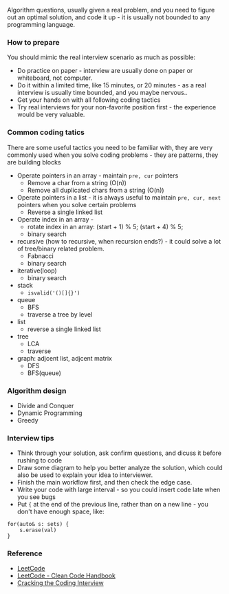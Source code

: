 Algorithm questions, usually given a real problem, and you need to figure out an optimal solution, and code it up - it is usually not bounded to any programming language.

### How to prepare
You should mimic the real interview scenario as much as possible:
* Do practice on paper - interview are usually done on paper or whiteboard, not computer.
* Do it within a limited time, like 15 minutes, or 20 minutes - as a real interview is usually time bounded, and you maybe nervous..
* Get your hands on with all following coding tactics
* Try real interviews for your non-favorite position first - the experience would be very valuable.

### Common coding tatics 
There are some useful tactics you need to be familiar with, they are very commonly used when you solve coding problems - they are patterns, they are building blocks
* Operate pointers in an array -  maintain `pre, cur` pointers
  * Remove a char from a string (O(n))
  * Remove all duplicated chars from a string (O(n))
* Operate pointers in a list - it is always useful to maintain `pre, cur, next` pointers when you solve certain problems
  * Reverse a single linked list
* Operate index in an array -  
  * rotate index in an array: (start + 1) % 5; (start + 4) % 5; 
  * binary search
* recursive (how to recursive, when recursion ends?) - it could solve a lot of tree/binary related problem.
  * Fabnacci
  * binary search
* iterative(loop)
  * binary search
* stack
  *  `isvalid('()[]{}')`
* queue
  * BFS
  * traverse a tree by level
* list
  * reverse a single linked list
* tree
  * LCA
  * traverse
* graph: adjcent list, adjcent matrix
  * DFS
  * BFS(queue)

### Algorithm design
* Divide and Conquer
* Dynamic Programming
* Greedy

### Interview tips
* Think through your solution, ask confirm questions, and dicuss it before rushing to code
* Draw some diagram to help you better analyze the solution, which could also be used to explain your idea to interviewer.
* Finish the main workflow first, and then check the edge case.
* Write your code with large interval - so you could insert code late when you see bugs
* Put `{` at the end of the previous line, rather than on a new line - you don't have enough space, like:

 ```
 for(auto& s: sets) {
     s.erase(val)
 }
 ```

### Reference
* [LeetCode](https://leetcode.com)
* [LeetCode - Clean Code Handbook](https://leetcode.com/book/)
* [Cracking the Coding Interview](http://www.crackingthecodinginterview.com/)
